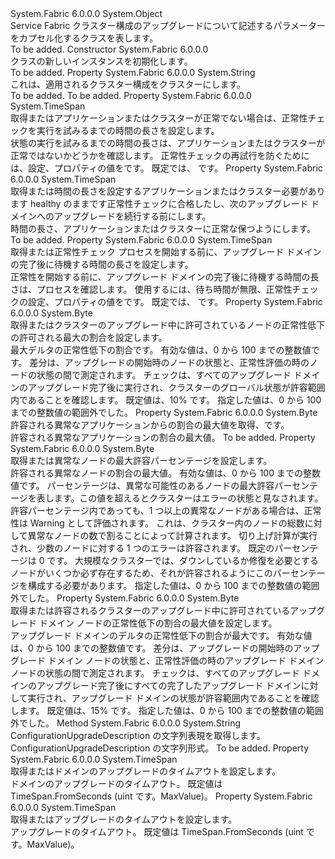 <Type Name="ConfigurationUpgradeDescription" FullName="System.Fabric.Description.ConfigurationUpgradeDescription">
  <TypeSignature Language="C#" Value="public sealed class ConfigurationUpgradeDescription" />
  <TypeSignature Language="ILAsm" Value=".class public auto ansi sealed beforefieldinit ConfigurationUpgradeDescription extends System.Object" />
  <TypeSignature Language="DocId" Value="T:System.Fabric.Description.ConfigurationUpgradeDescription" />
  <TypeSignature Language="VB.NET" Value="Public NotInheritable Class ConfigurationUpgradeDescription" />
  <TypeSignature Language="F#" Value="type ConfigurationUpgradeDescription = class" />
  <AssemblyInfo>
    <AssemblyName>System.Fabric</AssemblyName>
    <AssemblyVersion>6.0.0.0</AssemblyVersion>
  </AssemblyInfo>
  <Base>
    <BaseTypeName>System.Object</BaseTypeName>
  </Base>
  <Interfaces />
  <Docs>
    <summary>
      <para>Service Fabric クラスター構成のアップグレードについて記述するパラメーターをカプセル化するクラスを表します。</para>
    </summary>
    <remarks>To be added.</remarks>
  </Docs>
  <Members>
    <Member MemberName=".ctor">
      <MemberSignature Language="C#" Value="public ConfigurationUpgradeDescription ();" />
      <MemberSignature Language="ILAsm" Value=".method public hidebysig specialname rtspecialname instance void .ctor() cil managed" />
      <MemberSignature Language="DocId" Value="M:System.Fabric.Description.ConfigurationUpgradeDescription.#ctor" />
      <MemberSignature Language="VB.NET" Value="Public Sub New ()" />
      <MemberType>Constructor</MemberType>
      <AssemblyInfo>
        <AssemblyName>System.Fabric</AssemblyName>
        <AssemblyVersion>6.0.0.0</AssemblyVersion>
      </AssemblyInfo>
      <Parameters />
      <Docs>
        <summary>
          <para><see cref="T:System.Fabric.Description.ConfigurationUpgradeDescription" /> クラスの新しいインスタンスを初期化します。</para>
        </summary>
        <remarks>To be added.</remarks>
      </Docs>
    </Member>
    <Member MemberName="ClusterConfiguration">
      <MemberSignature Language="C#" Value="public string ClusterConfiguration { get; }" />
      <MemberSignature Language="ILAsm" Value=".property instance string ClusterConfiguration" />
      <MemberSignature Language="DocId" Value="P:System.Fabric.Description.ConfigurationUpgradeDescription.ClusterConfiguration" />
      <MemberSignature Language="VB.NET" Value="Public ReadOnly Property ClusterConfiguration As String" />
      <MemberSignature Language="F#" Value="member this.ClusterConfiguration : string" Usage="System.Fabric.Description.ConfigurationUpgradeDescription.ClusterConfiguration" />
      <MemberType>Property</MemberType>
      <AssemblyInfo>
        <AssemblyName>System.Fabric</AssemblyName>
        <AssemblyVersion>6.0.0.0</AssemblyVersion>
      </AssemblyInfo>
      <ReturnValue>
        <ReturnType>System.String</ReturnType>
      </ReturnValue>
      <Docs>
        <summary>
            これは、適用されるクラスター構成をクラスターにします。
            </summary>
        <value>To be added.</value>
        <remarks>To be added.</remarks>
      </Docs>
    </Member>
    <Member MemberName="HealthCheckRetryTimeout">
      <MemberSignature Language="C#" Value="public TimeSpan HealthCheckRetryTimeout { get; set; }" />
      <MemberSignature Language="ILAsm" Value=".property instance valuetype System.TimeSpan HealthCheckRetryTimeout" />
      <MemberSignature Language="DocId" Value="P:System.Fabric.Description.ConfigurationUpgradeDescription.HealthCheckRetryTimeout" />
      <MemberSignature Language="VB.NET" Value="Public Property HealthCheckRetryTimeout As TimeSpan" />
      <MemberSignature Language="F#" Value="member this.HealthCheckRetryTimeout : TimeSpan with get, set" Usage="System.Fabric.Description.ConfigurationUpgradeDescription.HealthCheckRetryTimeout" />
      <MemberType>Property</MemberType>
      <AssemblyInfo>
        <AssemblyName>System.Fabric</AssemblyName>
        <AssemblyVersion>6.0.0.0</AssemblyVersion>
      </AssemblyInfo>
      <ReturnValue>
        <ReturnType>System.TimeSpan</ReturnType>
      </ReturnValue>
      <Docs>
        <summary>
          <para>取得またはアプリケーションまたはクラスターが正常でない場合は、正常性チェックを実行を試みるまでの時間の長さを設定します。</para>
        </summary>
        <value>
          <para>状態の実行を試みるまでの時間の長さは、アプリケーションまたはクラスターが正常ではないかどうかを確認します。</para>
        </value>
        <remarks>
          <para>正常性チェックの再試行を防ぐためには、設定、<see cref="P:System.Fabric.Description.RollingUpgradeMonitoringPolicy.HealthCheckRetryTimeout" />プロパティの値を<see cref="F:System.TimeSpan.Zero" />です。 既定では、 <see cref="F:System.TimeSpan.Zero" />です。</para>
        </remarks>
      </Docs>
    </Member>
    <Member MemberName="HealthCheckStableDuration">
      <MemberSignature Language="C#" Value="public TimeSpan HealthCheckStableDuration { get; set; }" />
      <MemberSignature Language="ILAsm" Value=".property instance valuetype System.TimeSpan HealthCheckStableDuration" />
      <MemberSignature Language="DocId" Value="P:System.Fabric.Description.ConfigurationUpgradeDescription.HealthCheckStableDuration" />
      <MemberSignature Language="VB.NET" Value="Public Property HealthCheckStableDuration As TimeSpan" />
      <MemberSignature Language="F#" Value="member this.HealthCheckStableDuration : TimeSpan with get, set" Usage="System.Fabric.Description.ConfigurationUpgradeDescription.HealthCheckStableDuration" />
      <MemberType>Property</MemberType>
      <AssemblyInfo>
        <AssemblyName>System.Fabric</AssemblyName>
        <AssemblyVersion>6.0.0.0</AssemblyVersion>
      </AssemblyInfo>
      <ReturnValue>
        <ReturnType>System.TimeSpan</ReturnType>
      </ReturnValue>
      <Docs>
        <summary>
          <para>取得または時間の長さを設定するアプリケーションまたはクラスター必要があります healthy のままです正常性チェックに合格したし、次のアップグレード ドメインへのアップグレードを続行する前にします。</para>
        </summary>
        <value>
          <para>時間の長さ、アプリケーションまたはクラスターに正常な保つようにします。</para>
        </value>
        <remarks>To be added.</remarks>
      </Docs>
    </Member>
    <Member MemberName="HealthCheckWaitDuration">
      <MemberSignature Language="C#" Value="public TimeSpan HealthCheckWaitDuration { get; set; }" />
      <MemberSignature Language="ILAsm" Value=".property instance valuetype System.TimeSpan HealthCheckWaitDuration" />
      <MemberSignature Language="DocId" Value="P:System.Fabric.Description.ConfigurationUpgradeDescription.HealthCheckWaitDuration" />
      <MemberSignature Language="VB.NET" Value="Public Property HealthCheckWaitDuration As TimeSpan" />
      <MemberSignature Language="F#" Value="member this.HealthCheckWaitDuration : TimeSpan with get, set" Usage="System.Fabric.Description.ConfigurationUpgradeDescription.HealthCheckWaitDuration" />
      <MemberType>Property</MemberType>
      <AssemblyInfo>
        <AssemblyName>System.Fabric</AssemblyName>
        <AssemblyVersion>6.0.0.0</AssemblyVersion>
      </AssemblyInfo>
      <ReturnValue>
        <ReturnType>System.TimeSpan</ReturnType>
      </ReturnValue>
      <Docs>
        <summary>
          <para>取得または正常性チェック プロセスを開始する前に、アップグレード ドメインの完了後に待機する時間の長さを設定します。</para>
        </summary>
        <value>
          <para>正常性を開始する前に、アップグレード ドメインの完了後に待機する時間の長さは、プロセスを確認します。</para>
        </value>
        <remarks>
          <para>使用するには、待ち時間が無限、正常性チェックの設定、<see cref="P:System.Fabric.Description.RollingUpgradeMonitoringPolicy.HealthCheckWaitDuration" />プロパティの値を<see cref="F:System.TimeSpan.Zero" />です。 既定では、 <see cref="F:System.TimeSpan.Zero" />です。</para>
        </remarks>
      </Docs>
    </Member>
    <Member MemberName="MaxPercentDeltaUnhealthyNodes">
      <MemberSignature Language="C#" Value="public byte MaxPercentDeltaUnhealthyNodes { get; set; }" />
      <MemberSignature Language="ILAsm" Value=".property instance unsigned int8 MaxPercentDeltaUnhealthyNodes" />
      <MemberSignature Language="DocId" Value="P:System.Fabric.Description.ConfigurationUpgradeDescription.MaxPercentDeltaUnhealthyNodes" />
      <MemberSignature Language="VB.NET" Value="Public Property MaxPercentDeltaUnhealthyNodes As Byte" />
      <MemberSignature Language="F#" Value="member this.MaxPercentDeltaUnhealthyNodes : byte with get, set" Usage="System.Fabric.Description.ConfigurationUpgradeDescription.MaxPercentDeltaUnhealthyNodes" />
      <MemberType>Property</MemberType>
      <AssemblyInfo>
        <AssemblyName>System.Fabric</AssemblyName>
        <AssemblyVersion>6.0.0.0</AssemblyVersion>
      </AssemblyInfo>
      <ReturnValue>
        <ReturnType>System.Byte</ReturnType>
      </ReturnValue>
      <Docs>
        <summary>
          <para>取得またはクラスターのアップグレード中に許可されているノードの正常性低下の許可される最大の割合を設定します。
            </para>
        </summary>
        <value>
          <para>最大デルタの正常性低下の割合です。 有効な値は、0 から 100 までの整数値です。</para>
        </value>
        <remarks>差分は、アップグレードの開始時のノードの状態と、正常性評価の時のノードの状態の間で測定されます。 チェックは、すべてのアップグレード ドメインのアップグレード完了後に実行され、クラスターのグローバル状態が許容範囲内であることを確認します。 既定値は、10% です。</remarks>
        <exception cref="T:System.ArgumentOutOfRangeException">
          <para>指定した値は、0 から 100 までの整数値の範囲外でした。</para>
        </exception>
      </Docs>
    </Member>
    <Member MemberName="MaxPercentUnhealthyApplications">
      <MemberSignature Language="C#" Value="public byte MaxPercentUnhealthyApplications { get; set; }" />
      <MemberSignature Language="ILAsm" Value=".property instance unsigned int8 MaxPercentUnhealthyApplications" />
      <MemberSignature Language="DocId" Value="P:System.Fabric.Description.ConfigurationUpgradeDescription.MaxPercentUnhealthyApplications" />
      <MemberSignature Language="VB.NET" Value="Public Property MaxPercentUnhealthyApplications As Byte" />
      <MemberSignature Language="F#" Value="member this.MaxPercentUnhealthyApplications : byte with get, set" Usage="System.Fabric.Description.ConfigurationUpgradeDescription.MaxPercentUnhealthyApplications" />
      <MemberType>Property</MemberType>
      <AssemblyInfo>
        <AssemblyName>System.Fabric</AssemblyName>
        <AssemblyVersion>6.0.0.0</AssemblyVersion>
      </AssemblyInfo>
      <ReturnValue>
        <ReturnType>System.Byte</ReturnType>
      </ReturnValue>
      <Docs>
        <summary>
          <para>許容される異常なアプリケーションからの割合の最大値を取得、<see cref="T:System.Fabric.Health.ClusterHealthPolicy" />です。</para>
        </summary>
        <value>
          <para>許容される異常なアプリケーションの割合の最大値。</para>
        </value>
        <remarks>To be added.</remarks>
      </Docs>
    </Member>
    <Member MemberName="MaxPercentUnhealthyNodes">
      <MemberSignature Language="C#" Value="public byte MaxPercentUnhealthyNodes { get; set; }" />
      <MemberSignature Language="ILAsm" Value=".property instance unsigned int8 MaxPercentUnhealthyNodes" />
      <MemberSignature Language="DocId" Value="P:System.Fabric.Description.ConfigurationUpgradeDescription.MaxPercentUnhealthyNodes" />
      <MemberSignature Language="VB.NET" Value="Public Property MaxPercentUnhealthyNodes As Byte" />
      <MemberSignature Language="F#" Value="member this.MaxPercentUnhealthyNodes : byte with get, set" Usage="System.Fabric.Description.ConfigurationUpgradeDescription.MaxPercentUnhealthyNodes" />
      <MemberType>Property</MemberType>
      <AssemblyInfo>
        <AssemblyName>System.Fabric</AssemblyName>
        <AssemblyVersion>6.0.0.0</AssemblyVersion>
      </AssemblyInfo>
      <ReturnValue>
        <ReturnType>System.Byte</ReturnType>
      </ReturnValue>
      <Docs>
        <summary>
          <para>取得または異常なノードの最大許容パーセンテージを設定します。</para>
        </summary>
        <value>
          <para>許容される異常なノードの割合の最大値。 有効な値は、0 から 100 までの整数値です。</para>
        </value>
        <remarks>
          <para>
            パーセンテージは、異常な可能性のあるノードの最大許容パーセンテージを表します。この値を超えるとクラスターはエラーの状態と見なされます。 許容パーセンテージ内であっても、1 つ以上の異常なノードがある場合は、正常性は Warning として評価されます。
            これは、クラスター内のノードの総数に対して異常なノードの数で割ることによって計算されます。
            切り上げ計算が実行され、少数のノードに対する 1 つのエラーは許容されます。 既定のパーセンテージは 0 です。
            </para>
          <para>大規模なクラスターでは、ダウンしているか修復を必要とするノードがいくつか必ず存在するため、それが許容されるようにこのパーセンテージを構成する必要があります。</para>
        </remarks>
        <exception cref="T:System.ArgumentOutOfRangeException">
          <para>指定した値は、0 から 100 までの整数値の範囲外でした。</para>
        </exception>
      </Docs>
    </Member>
    <Member MemberName="MaxPercentUpgradeDomainDeltaUnhealthyNodes">
      <MemberSignature Language="C#" Value="public byte MaxPercentUpgradeDomainDeltaUnhealthyNodes { get; set; }" />
      <MemberSignature Language="ILAsm" Value=".property instance unsigned int8 MaxPercentUpgradeDomainDeltaUnhealthyNodes" />
      <MemberSignature Language="DocId" Value="P:System.Fabric.Description.ConfigurationUpgradeDescription.MaxPercentUpgradeDomainDeltaUnhealthyNodes" />
      <MemberSignature Language="VB.NET" Value="Public Property MaxPercentUpgradeDomainDeltaUnhealthyNodes As Byte" />
      <MemberSignature Language="F#" Value="member this.MaxPercentUpgradeDomainDeltaUnhealthyNodes : byte with get, set" Usage="System.Fabric.Description.ConfigurationUpgradeDescription.MaxPercentUpgradeDomainDeltaUnhealthyNodes" />
      <MemberType>Property</MemberType>
      <AssemblyInfo>
        <AssemblyName>System.Fabric</AssemblyName>
        <AssemblyVersion>6.0.0.0</AssemblyVersion>
      </AssemblyInfo>
      <ReturnValue>
        <ReturnType>System.Byte</ReturnType>
      </ReturnValue>
      <Docs>
        <summary>
          <para>取得または許容されるクラスターのアップグレード中に許可されているアップグレード ドメイン ノードの正常性低下の割合の最大値を設定します。</para>
        </summary>
        <value>
          <para>アップグレード ドメインのデルタの正常性低下の割合が最大です。 有効な値は、0 から 100 までの整数値です。</para>
        </value>
        <remarks>差分は、アップグレードの開始時のアップグレード ドメイン ノードの状態と、正常性評価の時のアップグレード ドメイン ノードの状態の間で測定されます。 チェックは、すべてのアップグレード ドメインのアップグレード完了後にすべての完了したアップグレード ドメインに対して実行され、アップグレード ドメインの状態が許容範囲内であることを確認します。 既定値は、15% です。</remarks>
        <exception cref="T:System.ArgumentOutOfRangeException">
          <para>指定した値は、0 から 100 までの整数値の範囲外でした。</para>
        </exception>
      </Docs>
    </Member>
    <Member MemberName="ToString">
      <MemberSignature Language="C#" Value="public override string ToString ();" />
      <MemberSignature Language="ILAsm" Value=".method public hidebysig virtual instance string ToString() cil managed" />
      <MemberSignature Language="DocId" Value="M:System.Fabric.Description.ConfigurationUpgradeDescription.ToString" />
      <MemberSignature Language="VB.NET" Value="Public Overrides Function ToString () As String" />
      <MemberSignature Language="F#" Value="override this.ToString : unit -&gt; string" Usage="configurationUpgradeDescription.ToString " />
      <MemberType>Method</MemberType>
      <AssemblyInfo>
        <AssemblyName>System.Fabric</AssemblyName>
        <AssemblyVersion>6.0.0.0</AssemblyVersion>
      </AssemblyInfo>
      <ReturnValue>
        <ReturnType>System.String</ReturnType>
      </ReturnValue>
      <Parameters />
      <Docs>
        <summary>
            ConfigurationUpgradeDescription の文字列表現を取得します。
            </summary>
        <returns>ConfigurationUpgradeDescription の文字列形式。</returns>
        <remarks>To be added.</remarks>
      </Docs>
    </Member>
    <Member MemberName="UpgradeDomainTimeout">
      <MemberSignature Language="C#" Value="public TimeSpan UpgradeDomainTimeout { get; set; }" />
      <MemberSignature Language="ILAsm" Value=".property instance valuetype System.TimeSpan UpgradeDomainTimeout" />
      <MemberSignature Language="DocId" Value="P:System.Fabric.Description.ConfigurationUpgradeDescription.UpgradeDomainTimeout" />
      <MemberSignature Language="VB.NET" Value="Public Property UpgradeDomainTimeout As TimeSpan" />
      <MemberSignature Language="F#" Value="member this.UpgradeDomainTimeout : TimeSpan with get, set" Usage="System.Fabric.Description.ConfigurationUpgradeDescription.UpgradeDomainTimeout" />
      <MemberType>Property</MemberType>
      <AssemblyInfo>
        <AssemblyName>System.Fabric</AssemblyName>
        <AssemblyVersion>6.0.0.0</AssemblyVersion>
      </AssemblyInfo>
      <ReturnValue>
        <ReturnType>System.TimeSpan</ReturnType>
      </ReturnValue>
      <Docs>
        <summary>
          <para>取得またはドメインのアップグレードのタイムアウトを設定します。</para>
        </summary>
        <value>
          <para>ドメインのアップグレードのタイムアウト。</para>
        </value>
        <remarks>
          <para>既定値は TimeSpan.FromSeconds (uint です。MaxValue)。</para>
        </remarks>
      </Docs>
    </Member>
    <Member MemberName="UpgradeTimeout">
      <MemberSignature Language="C#" Value="public TimeSpan UpgradeTimeout { get; set; }" />
      <MemberSignature Language="ILAsm" Value=".property instance valuetype System.TimeSpan UpgradeTimeout" />
      <MemberSignature Language="DocId" Value="P:System.Fabric.Description.ConfigurationUpgradeDescription.UpgradeTimeout" />
      <MemberSignature Language="VB.NET" Value="Public Property UpgradeTimeout As TimeSpan" />
      <MemberSignature Language="F#" Value="member this.UpgradeTimeout : TimeSpan with get, set" Usage="System.Fabric.Description.ConfigurationUpgradeDescription.UpgradeTimeout" />
      <MemberType>Property</MemberType>
      <AssemblyInfo>
        <AssemblyName>System.Fabric</AssemblyName>
        <AssemblyVersion>6.0.0.0</AssemblyVersion>
      </AssemblyInfo>
      <ReturnValue>
        <ReturnType>System.TimeSpan</ReturnType>
      </ReturnValue>
      <Docs>
        <summary>
          <para>取得またはアップグレードのタイムアウトを設定します。</para>
        </summary>
        <value>
          <para>アップグレードのタイムアウト。</para>
        </value>
        <remarks>
          <para>既定値は TimeSpan.FromSeconds (uint です。MaxValue)。</para>
        </remarks>
      </Docs>
    </Member>
  </Members>
</Type>